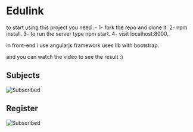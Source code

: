 # Edulink


to start using this project you need :- 
1- fork the repo and clone it. 
2- npm install. 
3- to run the server type npm start. 
4- visit localhost:8000.

in front-end i use angularjs framework uses lib with bootstrap.

and you can watch the video to see the result :)

## Subjects
![Subscribed](https://media.giphy.com/media/3ov9jZFsnKQC5nFxHa/giphy.gif)

## Register
![Subscribed](https://media.giphy.com/media/3ov9k3MvXiwo7hQQaQ/giphy.gif)

